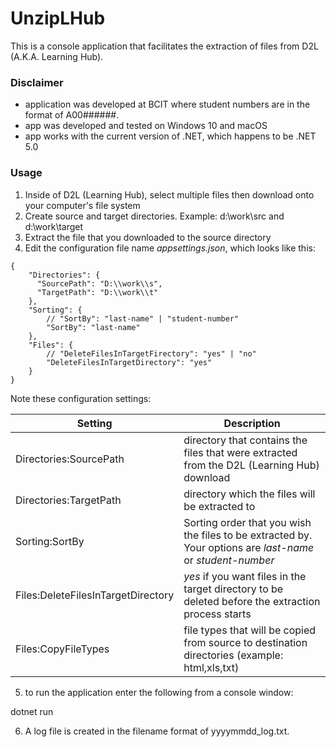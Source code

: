 # UnzipLHub
This is a console application that facilitates the extraction of files from D2L (A.K.A. Learning Hub).

### Disclaimer
* application was developed at BCIT where student numbers are in the format of A00######.
* app was developed and tested on Windows 10 and macOS
* app works with the current version of .NET, which happens to be .NET 5.0

### Usage
1. Inside of D2L (Learning Hub), select multiple files then download onto your computer's file system
2. Create source and target directories. Example: d:\work\src and d:\work\target
3. Extract the file that you downloaded to the source directory
4. Edit the configuration file name *appsettings.json*, which looks like this:

```
{
    "Directories": {
      "SourcePath": "D:\\work\\s",
      "TargetPath": "D:\\work\\t"
    },
    "Sorting": {
        // "SortBy": "last-name" | "student-number"
        "SortBy": "last-name"
    },
    "Files": {
        // "DeleteFilesInTargetFirectory": "yes" | "no"
        "DeleteFilesInTargetDirectory": "yes"
    }
}
```
  
Note these configuration settings:

| Setting | Description |
| ------- | ----------- |
| Directories:SourcePath | directory that contains the files that were extracted from the D2L (Learning Hub) download |
| Directories:TargetPath | directory which the files will be extracted to  |
| Sorting:SortBy | Sorting order that you wish the files to be extracted by. Your options are *last-name* or *student-number* |
| Files:DeleteFilesInTargetDirectory | *yes* if you want files in the target directory to be deleted before the extraction process starts |
| Files:CopyFileTypes | file types that will be copied from source to destination directories (example: html,xls,txt) |

5. to run the application enter the following from a console window:

dotnet run

6. A log file is created in the filename format of yyyymmdd_log.txt.
